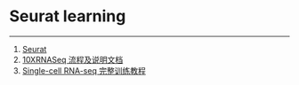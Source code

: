 # Seurat learning



---
1. [Seurat](https://satijalab.org/seurat/index.html)
2. [10XRNASeq 流程及说明文档](https://www.bioinformatics.babraham.ac.uk/training/10XRNASeq/)
3. [Single-cell RNA-seq 完整训练教程](https://rnabio.org/module-08-scrna/0008/02/01/scRNA/)

